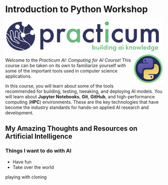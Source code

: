 # Introduction to Python Workshop

![Practicum AI Logo image](https://github.com/PracticumAI/practicumai.github.io/blob/main/images/logo/PracticumAI_logo_500x100.png?raw=true) <img src='https://github.com/PracticumAI/practicumai.github.io/blob/main/images/icons/practicumai_python.png?raw=true' align='right' width=100>

Welcome to the *Practicum AI: Computing for AI Course*! This course can be taken on its own to familiarize yourself with some of the important tools used in computer science applications. 

In this course, you will learn about some of the tools recommended for building, testing, tweaking, and deploying AI models. You will learn about **Jupyter Notebooks**, **Git**, **GitHub**, and high-performance computing (**HPC**) environments. These are the key technologies that have become the industry standards for hands-on applied AI research and development.

## My Amazing Thoughts and Resources on Artificial Intelligence

### Things I want to do with AI
* Have fun
* Take over the world

playing with cloning